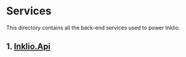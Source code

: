 # Services

This directory contains all the back-end services used to power Inklio.

## 1. [Inklio.Api](Inklio.Api/README.md)